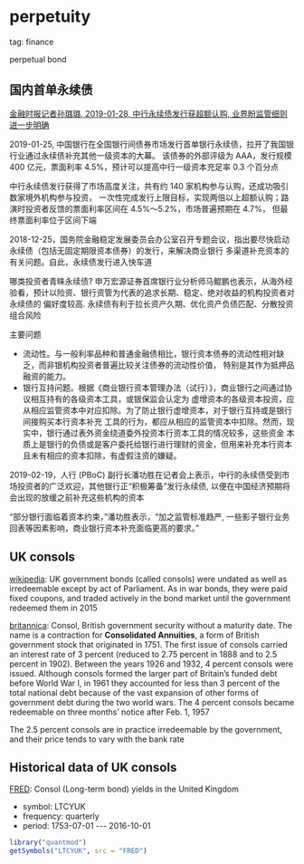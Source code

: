 # perpetuity

tag: finance

perpetual bond

## 国内首单永续债

[金融时报记者孙璐璐, 2019-01-28, 中行永续债发行获超额认购, 业界盼监管细则进一步明确][1]

2019-01-25, 中国银行在全国银行间债券市场发行首单银行永续债，拉开了我国银行业通过永续债补充其他一级资本的大幕。
该债券的外部评级为 AAA，发行规模 400 亿元，票面利率 4.5%，预计可以提高中行一级资本充足率 0.3 个百分点

中行永续债发行获得了市场高度关注，共有约 140 家机构参与认购，还成功吸引数家境外机构参与投资，
一次性完成发行上限目标，实现两倍以上超额认购；路演时投资者反馈的票面利率区间在 4.5%～5.2%，市场普遍预期在 4.7%，
但最终票面利率位于区间下端

2018-12-25，国务院金融稳定发展委员会办公室召开专题会议，指出要尽快启动永续债（包括无固定期限资本债券）的发行，来解决商业银行
多渠道补充资本的有关问题。自此，永续债发行进入快车道

哪类投资者青睐永续债? 申万宏源证券首席银行业分析师马鲲鹏也表示，从海外经验看，预计以险资、银行资管为代表的追求长期、稳定、绝对收益的机构投资者对永续债的
偏好度较高. 永续债有利于拉长资产久期、优化资产负债匹配、分散投资组合风险

主要问题

- 流动性。与一般利率品种和普通金融债相比，银行资本债券的流动性相对缺乏，而非银机构投资者普遍比较关注债券的流动性价值，
特别是其作为抵押品融资的能力。
- 银行互持问题。根据《商业银行资本管理办法（试行）》，商业银行之间通过协议相互持有的各级资本工具，或银保监会认定为
虚增资本的各级资本投资，应从相应监管资本中对应扣除。为了防止银行虚增资本，对于银行互持或是银行间接购买本行资本补充
工具的行为，都应从相应的监管资本中扣除。然而，现实中，银行通过表外资金绕道委外投资本行资本工具的情况较多，这些资金
本质上是银行的负债或是客户委托给银行进行理财的资金，但用来补充本行资本且未有相应的资本扣除，有虚假注资的嫌疑。

2019-02-19，人行 (PBoC) 副行长潘功胜在记者会上表示，中行的永续债受到市场投资者的广泛欢迎，其他银行正“积极筹备”发行永续债, 
以便在中国经济预期将会出现的放缓之前补充这些机构的资本

“部分银行面临着资本约束，”潘功胜表示，“加之监管标准趋严, 一些影子银行业务回表等因素影响，商业银行资本补充面临更高的要求。”

## UK consols

[wikipedia][2]: UK government bonds (called consols) were undated as well as irredeemable except by act of Parliament. 
As in war bonds, they were paid fixed coupons, and traded actively in the bond market until the government 
redeemed them in 2015

[britannica][3]: Consol, British government security without a maturity date. The name is a contraction for 
**Consolidated Annuities**, a form of British government stock that originated in 1751. The first issue of consols 
carried an interest rate of 3 percent (reduced to 2.75 percent in 1888 and to 2.5 percent in 1902). 
Between the years 1926 and 1932, 4 percent consols were issued. Although consols formed the larger part of 
Britain’s funded debt before World War I, in 1961 they accounted for less than 3 percent of the total national 
debt because of the vast expansion of other forms of government debt during the two world wars. 
The 4 percent consols became redeemable on three months’ notice after Feb. 1, 1957

The 2.5 percent consols are in practice irredeemable by the government, and their price tends to vary 
with the bank rate

## Historical data of UK consols

[FRED][4]: Consol (Long-term bond) yields in the United Kingdom

- symbol: LTCYUK
- frequency: quarterly
- period: 1753-07-01 --- 2016-10-01

```r
library("quantmod")
getSymbols("LTCYUK", src = "FRED")
```

[1]: http://www.cs.com.cn/jg/04/201901/t20190128_5919832.html
[2]: https://en.wikipedia.org/wiki/Perpetuity
[3]: https://www.britannica.com/topic/consol-economics
[4]: https://fred.stlouisfed.org/series/LTCYUK

